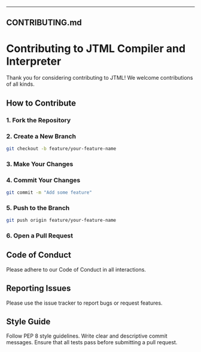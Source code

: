---

## CONTRIBUTING.md

# Contributing to JTML Compiler and Interpreter

Thank you for considering contributing to JTML! We welcome contributions of all kinds.

## How to Contribute

### 1. **Fork the Repository**

### 2. **Create a New Branch**

   ```bash
   git checkout -b feature/your-feature-name
   ```

### 3. Make Your Changes

### 4. Commit Your Changes

```bash
git commit -m "Add some feature"
```

### 5. Push to the Branch

```bash
git push origin feature/your-feature-name
```

### 6. Open a Pull Request

## Code of Conduct
Please adhere to our Code of Conduct in all interactions.

## Reporting Issues
Please use the issue tracker to report bugs or request features.

## Style Guide
Follow PEP 8 style guidelines.
Write clear and descriptive commit messages.
Ensure that all tests pass before submitting a pull request.
